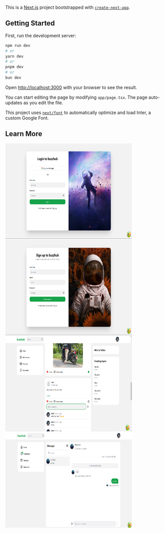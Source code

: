 This is a [Next.js](https://nextjs.org) project bootstrapped with [`create-next-app`](https://nextjs.org/docs/app/api-reference/create-next-app).

## Getting Started

First, run the development server:

```bash
npm run dev
# or
yarn dev
# or
pnpm dev
# or
bun dev
```

Open [http://localhost:3000](http://localhost:3000) with your browser to see the result.

You can start editing the page by modifying `app/page.tsx`. The page auto-updates as you edit the file.

This project uses [`next/font`](https://nextjs.org/docs/app/building-your-application/optimizing/fonts) to automatically optimize and load Inter, a custom Google Font.

## Learn More

<img src="./src/assets/screenshot/Login.png" width="400" height="300" alt="login" />
<img src="./src/assets/screenshot/signup.png" width="400" height="300" alt="login" />
<img src="./src/assets/screenshot/like&comment.png" width="400" height="300" alt="login" />
<img src="./src/assets/screenshot/chat.png" width="400" height="300" alt="login" />
